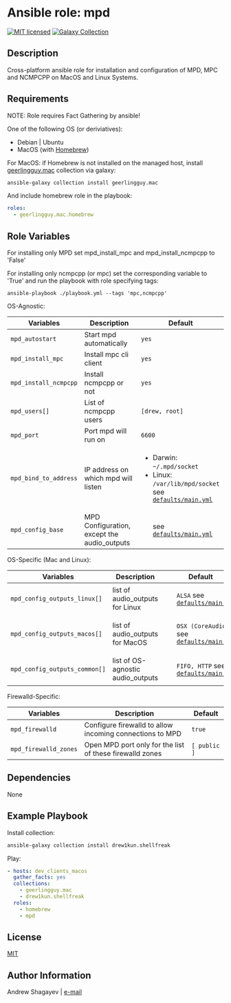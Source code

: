 # Ansible role: mpd

[![MIT licensed][mit-badge]][mit-link]
[![Galaxy Collection][collection-badge]][galaxy-link]

Description
----

Cross-platform ansible role for installation and configuration of MPD, MPC and NCMPCPP on MacOS and Linux Systems.

Requirements
----

NOTE: Role requires Fact Gathering by ansible!

One of the following OS (or deriviatives):

 - Debian | Ubuntu
 - MacOS (with [Homebrew][homebrew])

For MacOS:
if Homebrew is not installed on the managed host, install [geerlingguy.mac][geerlingguy-mac] collection via galaxy:

```bash
ansible-galaxy collection install geerlingguy.mac
```

 And include homebrew role in the playbook:

```yaml
roles:
  - geerlingguy.mac.homebrew
```

Role Variables
----

For installing only MPD set mpd_install_mpc and mpd_install_ncmpcpp to 'False'

For installing only ncmpcpp (or mpc) set the corresponding variable to 'True' and
run the playbook with role specifying tags:

```
ansible-playbook ./playbook.yml --tags 'mpc,ncmpcpp'
```

OS-Agnostic:

| Variables | Description | Default|
|-----------|-------------|--------|
| `mpd_autostart` | Start mpd automatically | `yes` |
| `mpd_install_mpc` | Install mpc cli client | `yes` |
| `mpd_install_ncmpcpp` | Install ncmpcpp or not | `yes` |
| `mpd_users[]` | List of ncmpcpp users | `[drew, root]` |
| `mpd_port` | Port mpd will run on | `6600` |
| `mpd_bind_to_address` | IP address on which mpd will listen | <ul><li>Darwin: `~/.mpd/socket` </li><li>Linux: `/var/lib/mpd/socket`</li> see [`defaults/main.yml`](defaults/main.yml)</li></ul> |
| `mpd_config_base` | MPD Configuration, except the audio_outputs | <ul>see [`defaults/main.yml`](defaults/main.yml)</ul> |

OS-Specific (Mac and Linux):


| Variables | Description | Default|
|-----------|-------------|--------|
| `mpd_config_outputs_linux[]` | list of audio_outputs for Linux | <ul> `ALSA` see [`defaults/main.yml`](defaults/main.yml)</ul> |
| `mpd_config_outputs_macos[]` | list of audio_outputs for MacOS | <ul> `OSX (CoreAudio)` see [`defaults/main.yml`](defaults/main.yml)</ul> |
| `mpd_config_outputs_common[]` | list of OS-agnostic audio_outputs | <ul> `FIFO, HTTP` see [`defaults/main.yml`](defaults/main.yml)</ul> |


Firewalld-Specific:

| Variables | Description | Default|
|-----------|-------------|--------|
| `mpd_firewalld` | Configure firewalld to allow incoming connections to MPD | `true` |
| `mpd_firewalld_zones` | Open MPD port only for the list of these firewalld zones | `[ public ]` |

Dependencies
----

None

Example Playbook
----
Install collection:

```bash
ansible-galaxy collection install drew1kun.shellfreak
```

Play:

```yaml
- hosts: dev_clients_macos
  gather_facts: yes
  collections:
  	- geerlingguy.mac
  	- drew1kun.shellfreak
  roles:
  	- homebrew
  	- mpd
```

License
----

[MIT][mit-link]

Author Information
----

Andrew Shagayev | [e-mail](mailto:drewshg@gmail.com)

[collection-badge]:https://img.shields.io/badge/collection-drew1kun.shellfreak-green.svg

[galaxy-link]:https://galaxy.ansible.com/drew1kun/shellfreak/

[mit-badge]:https://img.shields.io/badge/license-MIT-blue.svg

[mit-link]:https://raw.githubusercontent.com/drew1kun/ansible-collection-shellfreak/main/LICENSE

[homebrew]:http://brew.sh/

[geerlingguy-mac]:https://github.com/geerlingguy/ansible-collection-mac